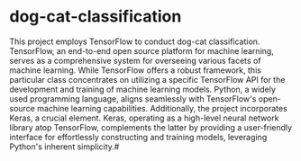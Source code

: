 # dog-cat-classification
This project employs TensorFlow to conduct dog-cat classification. TensorFlow, an end-to-end open source platform for machine learning, serves as a comprehensive system for overseeing various facets of machine learning. While TensorFlow offers a robust framework, this particular class concentrates on utilizing a specific TensorFlow API for the development and training of machine learning models. Python, a widely used programming language, aligns seamlessly with TensorFlow's open-source machine learning capabilities. Additionally, the project incorporates Keras, a crucial element. Keras, operating as a high-level neural network library atop TensorFlow, complements the latter by providing a user-friendly interface for effortlessly constructing and training models, leveraging Python's inherent simplicity.#
